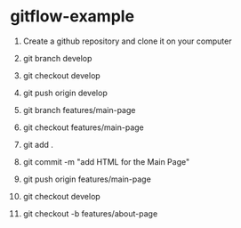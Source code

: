 # gitflow-example
1. Create a github repository and clone it on your computer
2. git branch develop
3. git checkout develop
4. git push origin develop

5. git branch features/main-page
6. git checkout features/main-page
7. git add .
8. git commit -m "add HTML for the Main Page"
9. git push origin features/main-page

10. git checkout develop
11. git checkout -b features/about-page